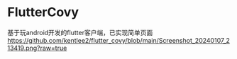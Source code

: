 # FlutterCovy
 基于玩android开发的flutter客户端，已实现简单页面
 https://github.com/kentlee2/flutter_covy/blob/main/Screenshot_20240107_213419.png?raw=true
